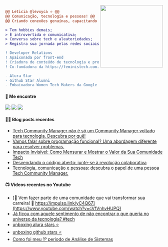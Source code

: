 <img align="right" height="200" src="https://i.imgur.com/Tznn1IZ.gif"/>

```diff
@@ Leticia @levxyca ⭐ @@
@@ Comunicação, tecnologia e pessoas! @@
@@ Criando conexões genuínas, capacitando pessoas e promovendo comunidades tecnológicas diversas e inclusivas.

> Tem hobbies demais;
> É introvertida e comunicativa;
> Conversa sobre tech e aleatoriedades;
> Registra sua jornada pelas redes sociais.

! Developer Relations
! Apaixonada por front-end
! Criadora de conteúdo de tecnologia e programação
! Co-fundadora da https://feministech.com.br

- Alura Star
- Github Star Alumni
- Embaixadora Women Tech Makers da Google
```

#### 🔗 Me encontre
<a href="https://levxyca.com"><img src="https://img.shields.io/badge/website-4D4577?logo=esri&style=for-the-badge&logoColor=F2F2F2"/></a>
<a href="https://www.linkedin.com/in/leticiacaroline/"><img src="https://img.shields.io/badge/LinkedIn-0077B5?style=for-the-badge&logo=linkedin&logoColor=white"></img></a>
<a href="https://twitter.com/levxyca"><img src="https://img.shields.io/badge/Twitter-1DA1F2?style=for-the-badge&logo=twitter&logoColor=white"></img></a>

#### ✍🏻 Blog posts recentes

<!-- BLOG:START -->
- [Tech Community Manager não é só um Community Manager voltado para tecnologia. Descubra por quê!](https://www.levxyca.com//blog/tcm-versus-cm)
- [Vamos falar sobre programação funcional? Uma abordagem diferente para resolver problemas.](https://www.levxyca.com//blog/programacao-funcional)
- [Impacto Invisível: Como Mensurar e Mostrar o Valor da Sua Comunidade Tech](https://www.levxyca.com//blog/impacto-invisivel)
- [Desvendando o código aberto: junte-se à revolução colaborativa](https://www.levxyca.com//blog/desvendando-o-codigo-aberto)
- [Tecnologia, comunicação e pessoas: descubra o papel de uma pessoa Tech Community Manager.](https://www.levxyca.com//blog/tech-community-manager)
<!-- BLOG:END -->

#### 📺 Videos recentes no Youtube

<!-- YOUTUBE:START -->
- [🔗 Vem fazer parte de uma comunidade que vai transformar sua carreira! 🙌 https://impulso.link/yC4Q67](https://www.youtube.com/watch?v=cVfVnhvHUPQ)
- [Já ficou com aquele sentimento de não encontrar o que queria no universo da tecnologia? #tech](https://www.youtube.com/watch?v=lwyRtn4f874)
- [unboxing alura stars ⭐](https://www.youtube.com/watch?v=QqNW2OFz6Kg)
- [unboxing github stars ⭐](https://www.youtube.com/watch?v=bhWco_QQPgM)
- [Como foi meu 1º período de Análise de Sistemas](https://www.youtube.com/watch?v=X9egRFG0u48)
<!-- YOUTUBE:END -->
